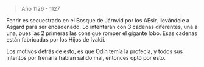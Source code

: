 > Año 1126 - 1127

Fenrir es secuestrado en el Bosque de Járnvid por los AEsir, llevándole a Asgard para ser encadenado. Lo intentarán con 3 cadenas diferentes, una a una, pues las 2 primeras las consigue romper el gigante lobo. Esas cadenas están fabricadas por los Hijos de Ivaldi.

Los motivos detrás de esto, es que Odín temía la profecía, y todos sus intentos por frenarla habían salido mal, entonces optó por esto.